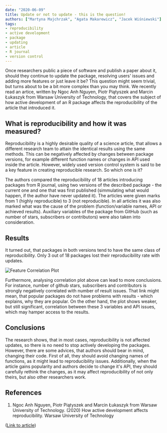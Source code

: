 ```yaml
---
date: "2020-06-09"
title: Update or not to update - this is the question!
authors: ["Martyna Majchrzak", "Agata Makarewicz", "Jacek Wiśniewski"]
tags:
- reproducibility
- active development
- package
- updating
- article
- R journal
- version control
---
```


Once researchers public a piece of software and publish a paper about it, should they continue to update the package, resolving users' issues and adding more features or just leave it be? This question might seem trivial, but turns about to be a bit more complex than you may think.
We recently read an artice, written by Ngoc Anh Nguyen, Piotr Piątyszek and Marcin Łukaszyk from Warsaw University of Technology, that covers the subject of how active development of an R package affects the reproducibility of the article that introduced it.


## What is reproducibility and how it was measured?


Reproducibility is a highly desirable quality of a science article, that allows a different research team to attain the identical results using the same methods. This can be negatively affected by changes between package versions, for example different function names or changes in API used inside the article. However, widely used version control system is said to be a key feature in creating reproducible research. So which one is it?

The authors compared the reproducibility of 18 articles introducing packages from R journal, using two versions of the described package - the current one and one that was first published (simmulating what would happen, if the author have never updated it). The articles were given marks from 1 (highly reproducible) to 3 (not reproducible). In all articles it was also marked what was the cause of the problem (function/variable names, API or achieved results). Auxiliary variables of the package from GitHub (such as number of stars, subscribers or contributors) were also taken into consideration.

## Results

It turned out, that packages in both versions tend to have the same class of reproducibility. Only 3 out of 18 packages lost their reproducibility rate with updates.

![Feature Correlation Plot](/2020L-WB-Blog/2020-06-09-to-update-or-not-to-update/corPlot.png)

Furthermore, analysing correlation plot above can lead to more conclusions. For instance, number of github stars, subscribers and contributors is strongly negatively correlated with number of result issues. That link might mean, that popular packages do not have problems with results - which explains, why they are popular. On the other hand, the plot shows weaker, but still significant, correlation between these 3 variables and API issues, which may hamper access to the results.

## Conclusions

The research shows, that in most cases, reproducibility is not affected updates, so there is no need to stop actively developing the packages. However, there are some advices, that authors should bear in mind, changing their code. First of all, they should avoid changing names of functions, as it might lead to reproducibility issues. Additionally, when the article gains popularity and authors decide to change it's API, they should carefully rethink the changes, as it may affect reproducibility of not only theirs, but also other researchers work.

## References
1. Ngoc Anh Nguyen, Piotr Piątyszek and Marcin Łukaszyk from Warsaw University of Technology. (2020) How active development affects reproducibility. Warsaw University of Technology

([Link to article](https://mini-pw.github.io/2020L-WB-Book/how-active-development-affects-reproducibility.html))


